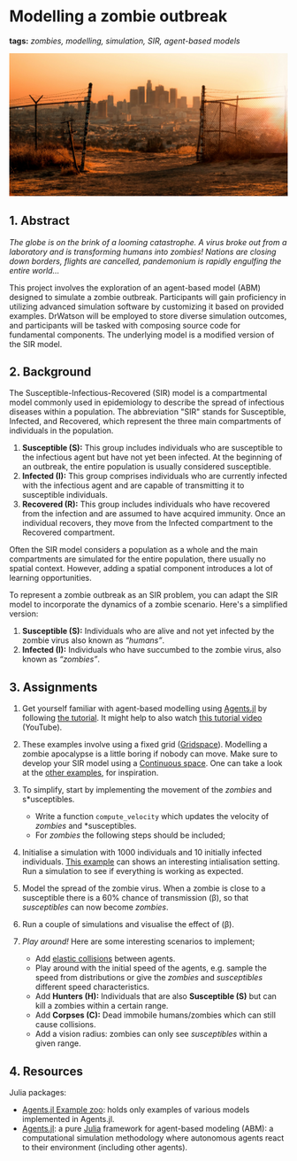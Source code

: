 # Modelling a zombie outbreak

**tags:** *zombies, modelling, simulation, SIR, agent-based models*

![project image](../img/apocalyps-daniel-lincoln-unsplash.jpg)

## 1. Abstract

*The globe is on the brink of a looming catastrophe. A virus broke out from a laboratory and is transforming humans into zombies! Nations are closing down borders, flights are cancelled, pandemonium is rapidly engulfing the entire world…*

This project involves the exploration of an agent-based model (ABM) designed to simulate a zombie outbreak. Participants will gain proficiency in utilizing advanced simulation software by customizing it based on provided examples. DrWatson will be employed to store diverse simulation outcomes, and participants will be tasked with composing source code for fundamental components. The underlying model is a modified version of the SIR model.

## 2. Background

The Susceptible-Infectious-Recovered (SIR) model is a compartmental model commonly used in epidemiology to describe the spread of infectious diseases within a population. The abbreviation "SIR" stands for Susceptible, Infected, and Recovered, which represent the three main compartments of individuals in the population.

1. **Susceptible (S):** This group includes individuals who are susceptible to the infectious agent but have not yet been infected. At the beginning of an outbreak, the entire population is usually considered susceptible.
1. **Infected (I):** This group comprises individuals who are currently infected with the infectious agent and are capable of transmitting it to susceptible individuals.
1. **Recovered (R):** This group includes individuals who have recovered from the infection and are assumed to have acquired immunity. Once an individual recovers, they move from the Infected compartment to the Recovered compartment.

Often the SIR model considers a population as a whole and the main compartments are simulated for the entire population, there usually no spatial context. However, adding a spatial component introduces a lot of learning opportunities.  

To represent a zombie outbreak as an SIR problem, you can adapt the SIR model to incorporate the dynamics of a zombie scenario. Here's a simplified version:

1. **Susceptible (S):** Individuals who are alive and not yet infected by the zombie virus also known as *“humans”*.
1. **Infected (I):** Individuals who have succumbed to the zombie virus, also known as *“zombies”*.

## 3. Assignments

1. Get yourself familiar with agent-based modelling using [Agents.jl](https://juliadynamics.github.io/Agents.jl) by following [the tutorial](https://juliadynamics.github.io/Agents.jl/stable/tutorial/). It might help to also watch [this tutorial video](https://youtu.be/fgwAfAa4kt0) (YouTube).  
   
2. These examples involve using a fixed grid ([Gridspace](https://juliadynamics.github.io/Agents.jl/stable/api/#Discrete-spaces-1)).  Modelling a zombie apocalypse is a little boring if nobody can move. Make sure to develop your SIR model using a [Continuous space](https://juliadynamics.github.io/Agents.jl/stable/api/#Continuous-spaces-1). One can take a look at the [other examples](https://juliadynamics.github.io/AgentsExampleZoo.jl/dev/examples/social_distancing/#Adding-Virus-spread-(SIR)), for inspiration.
   
3. To simplify, start by implementing the movement of the *zombies* and s*usceptibles.
   * Write a function `compute_velocity` which updates the velocity of *zombies* and *susceptibles.
   * For *zombies* the following steps should be included;

4. Initialise a simulation with 1000 individuals and 10 initially infected individuals. [This example](https://juliadynamics.github.io/AgentsExampleZoo.jl/dev/examples/social_distancing/#Adding-Virus-spread-(SIR)) can shows an interesting intialisation setting. Run a simulation to see if everything is working as expected.
   
5. Model the spread of the zombie virus. When a zombie is close to a susceptible there is a 60% chance of transmission (β), so that *susceptibles* can now become *zombies*.

6. Run a couple of simulations and visualise the effect of (β).

7. *Play around!* Here are some interesting scenarios to implement;
   
   - Add [elastic collisions](https://juliadynamics.github.io/AgentsExampleZoo.jl/dev/examples/social_distancing/#Billiard-like-interaction) between agents.
   - Play around with the initial speed of the agents, e.g. sample the speed from distributions or give the *zombies* and *susceptibles* different speed characteristics.
   - Add **Hunters (H):** Individuals that are also **Susceptible (S)** but can kill a zombies within a certain range.
   - Add **Corpses (C):** Dead immobile humans/zombies which can still cause collisions.
   - Add a vision radius: zombies can only see *susceptibles* within a given range.


## 4. Resources

Julia packages:

- [Agents.jl Example zoo](https://juliadynamics.github.io/AgentsExampleZoo.jl/dev/): holds only examples of various models implemented in Agents.jl.
- [Agents.jl](https://juliadynamics.github.io/Agents.jl/stable/):  a pure [Julia](https://julialang.org/) framework for agent-based modeling (ABM): a computational simulation methodology where autonomous agents react to their environment (including other agents).